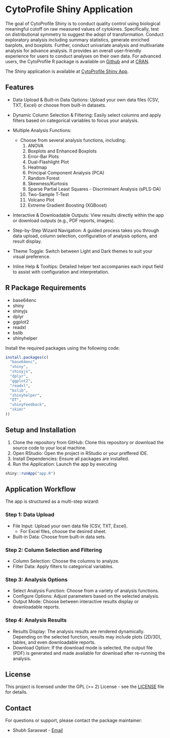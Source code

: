 
<!-- README.md is generated from README.Rmd. Please edit that file -->

# CytoProfile Shiny Application

The goal of CytoProfile Shiny is to conduct quality control using
biological meaningful cutoff on raw measured values of cytokines.
Specifically, test on distributional symmetry to suggest the adopt of
transformation. Conduct exploratory analysis including summary
statistics, generate enriched barplots, and boxplots. Further, conduct
univariate analysis and multivariate analysis for advance analysis. It
provides an overall user-friendly experience for users to conduct
analyses on their own data. For advanced users, the CytoProfile R
package is available on
[Github](https://github.com/saraswatsh/CytoProfile) and at
[CRAN](https://cran.r-project.org/package=CytoProfile).

The Shiny application is available at [CytoProfile Shiny
App](https://saraswatsh-cytoprofileshinyapp.share.connect.posit.cloud).

## Features

- Data Upload & Built-in Data Options: Upload your own data files (CSV,
  TXT, Excel) or choose from built-in datasets.

- Dynamic Column Selection & Filtering: Easily select columns and apply
  filters based on categorical variables to focus your analysis.

- Multiple Analysis Functions:

  - Choose from several analysis functions, including:
    1.  ANOVA
    2.  Boxplots and Enhanced Boxplots
    3.  Error-Bar Plots
    4.  Dual-Flashlight Plot
    5.  Heatmap
    6.  Principal Component Analysis (PCA)
    7.  Random Forest
    8.  Skewness/Kurtosis
    9.  Sparse Partial Least Squares - Discriminant Analysis (sPLS-DA)
    10. Two-Sample T-Test
    11. Volcano Plot
    12. Extreme Gradient Boosting (XGBoost)

- Interactive & Downloadable Outputs: View results directly within the
  app or download outputs (e.g., PDF reports, images).

- Step-by-Step Wizard Navigation: A guided process takes you through
  data upload, column selection, configuration of analysis options, and
  result display.

- Theme Toggle: Switch between Light and Dark themes to suit your visual
  preference.

- Inline Help & Tooltips: Detailed helper text accompanies each input
  field to assist with configuration and interpretation.

## R Package Requirements

- base64enc
- shiny
- shinyjs
- dplyr
- ggplot2
- readxl
- bslib
- shinyhelper

Install the required packages using the following code:

``` r
install.packages(c(
  "base64enc",
  "shiny",
  "shinyjs",
  "dplyr",
  "ggplot2",
  "readxl",
  "bslib",
  "shinyhelper",
  "DT",
  "shinyFeedback",
  "skimr"
))
```

## Setup and Installation

1.  Clone the repository from GitHub: Clone this repository or download
    the source code to your local machine.
2.  Open RStudio: Open the project in RStudio or your preffered IDE.
3.  Install Dependencies: Ensure all packages are installed.
4.  Run the Application: Launch the app by executing

``` r
shiny::runApp("app.R")
```

## Application Workflow

The app is structured as a multi-step wizard:

### Step 1: Data Upload

- File Input: Upload your own data file (CSV, TXT, Excel).
  - For Excel files, choose the desired sheet.
- Built-in Data: Choose from built-in data sets.

### Step 2: Column Selection and Filtering

- Column Selection: Choose the columns to analyze.
- Filter Data: Apply filters to categorical variables.

### Step 3: Analysis Options

- Select Analysis Function: Choose from a variety of analysis functions.
- Configure Options: Adjust parameters based on the selected analysis.
- Output Mode: Choose between interactive results display or
  downloadable reports.

### Step 4: Analysis Results

- Results Display: The analysis results are rendered dynamically.
  Depending on the selected function, results may include plots (2D/3D),
  tables, and even downloadable reports.
- Download Option: If the download mode is selected, the output file
  (PDF) is generated and made available for download after re-running
  the analysis.

## License

This project is licensed under the GPL (\>= 2) License - see the
[LICENSE](LICENSE.md) file for details.

## Contact

For questions or support, please contact the package maintainer:

- Shubh Saraswat - [Email](shubh.saraswat00@gmail.com)
